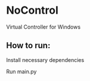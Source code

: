 # NoControl
Virtual Controller for Windows


## How to run:

Install necessary dependencies

Run main.py